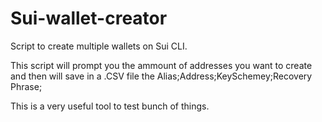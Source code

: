 # Sui-wallet-creator
Script to create multiple wallets on Sui CLI.


This script will prompt you the ammount of addresses you want to create and then will save in a .CSV file the 
Alias;Address;KeySchemey;Recovery Phrase;


This is a very useful tool to test bunch of things.
